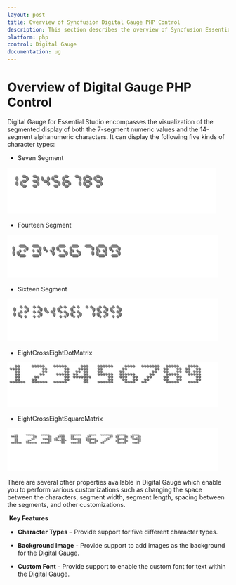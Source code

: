 ```yaml
---
layout: post
title: Overview of Syncfusion Digital Gauge PHP Control
description: This section describes the overview of Syncfusion Essential PHP and How to render a Syncfusion Digital Gauge PHP component.
platform: php
control: Digital Gauge
documentation: ug
---
```


# Overview of Digital Gauge PHP Control

Digital Gauge for Essential Studio encompasses the visualization of the segmented display of both the 7-segment numeric values and the 14-segment alphanumeric characters. It can display the following five kinds of character types:

* Seven Segment

![PHP DigitalGauge Overview Image2](Overview_images/Overview_img2.png)

* Fourteen Segment

![PHP DigitalGauge Overview Image3](Overview_images/Overview_img3.png)

* Sixteen Segment

![PHP DigitalGauge Overview Image4](Overview_images/Overview_img4.png)

* EightCrossEightDotMatrix

![PHP DigitalGauge Overview Image5](Overview_images/Overview_img5.png)

* EightCrossEightSquareMatrix

![PHP DigitalGauge Overview Image6](Overview_images/Overview_img6.png)



There are several other properties available in Digital Gauge which enable you to perform various customizations such as changing the space between the characters, segment width, segment length, spacing between the segments, and other customizations.

 **Key Features**

* **Character Types** – Provide support for five different character types.

* **Background Image** - Provide support to add images as the background for the Digital Gauge.

* **Custom Font** - Provide support to enable the custom font for text within the Digital Gauge.

